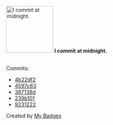 <img src="https://github.com/my-badges/my-badges/blob/master/src/all-badges/time-of-commit/midnight-commits.png?raw=true" alt="I commit at midnight." title="I commit at midnight." width="128">
<strong>I commit at midnight.</strong>
<br><br>

Commits:

- <a href="https://github.com/Abirdcfly/arcadia/commit/4b22df253c0315e5aeace4d896990e1817e9101a">4b22df2</a>
- <a href="https://github.com/Abirdcfly/Abirdcfly/commit/4597c6394ec5de50e404ca1bed6547b012f135db">4597c63</a>
- <a href="https://github.com/Abirdcfly/k3s/commit/387139da6e0fd176adb90aacb25d63062a537af8">387139d</a>
- <a href="https://github.com/Abirdcfly/Leetcode/commit/239b1017e948540534e049133bf30765757bb240">239b101</a>
- <a href="https://github.com/Abirdcfly/Leetcode/commit/923122260c85c71c4be3d807d30ca737b602445b">9231222</a>


Created by <a href="https://github.com/my-badges/my-badges">My Badges</a>